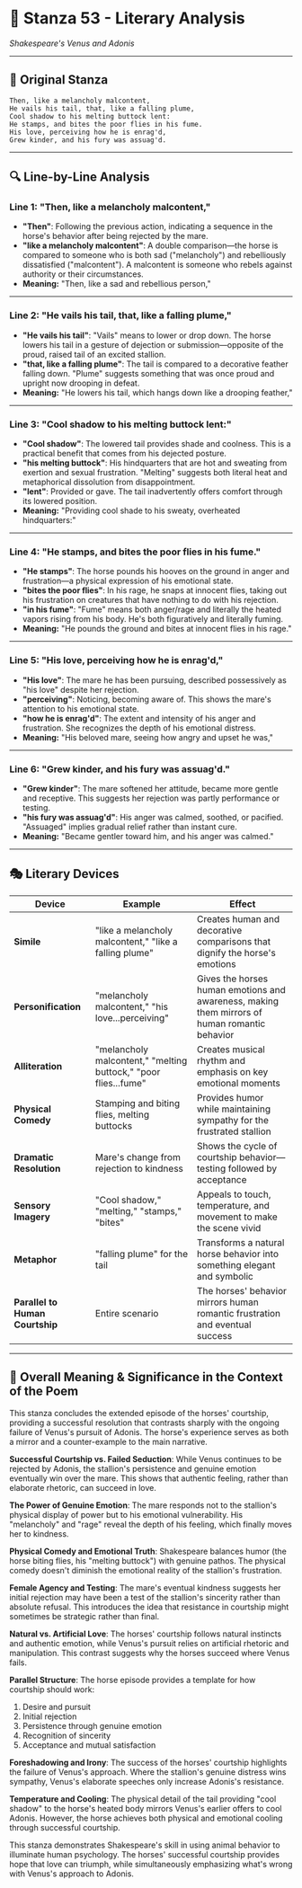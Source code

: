 # 🌹 Stanza 53 - Literary Analysis
*Shakespeare's Venus and Adonis*

---

## 📖 Original Stanza
```
Then, like a melancholy malcontent,
He vails his tail, that, like a falling plume,
Cool shadow to his melting buttock lent:
He stamps, and bites the poor flies in his fume.    
His love, perceiving how he is enrag'd,
Grew kinder, and his fury was assuag'd.
```

---

## 🔍 Line-by-Line Analysis

### Line 1: "Then, like a melancholy malcontent,"
*   **"Then"**: Following the previous action, indicating a sequence in the horse's behavior after being rejected by the mare.
*   **"like a melancholy malcontent"**: A double comparison—the horse is compared to someone who is both sad ("melancholy") and rebelliously dissatisfied ("malcontent"). A malcontent is someone who rebels against authority or their circumstances.
*   **Meaning:** "Then, like a sad and rebellious person,"

---

### Line 2: "He vails his tail, that, like a falling plume,"
*   **"He vails his tail"**: "Vails" means to lower or drop down. The horse lowers his tail in a gesture of dejection or submission—opposite of the proud, raised tail of an excited stallion.
*   **"that, like a falling plume"**: The tail is compared to a decorative feather falling down. "Plume" suggests something that was once proud and upright now drooping in defeat.
*   **Meaning:** "He lowers his tail, which hangs down like a drooping feather,"

---

### Line 3: "Cool shadow to his melting buttock lent:"
*   **"Cool shadow"**: The lowered tail provides shade and coolness. This is a practical benefit that comes from his dejected posture.
*   **"his melting buttock"**: His hindquarters that are hot and sweating from exertion and sexual frustration. "Melting" suggests both literal heat and metaphorical dissolution from disappointment.
*   **"lent"**: Provided or gave. The tail inadvertently offers comfort through its lowered position.
*   **Meaning:** "Providing cool shade to his sweaty, overheated hindquarters:"

---

### Line 4: "He stamps, and bites the poor flies in his fume."
*   **"He stamps"**: The horse pounds his hooves on the ground in anger and frustration—a physical expression of his emotional state.
*   **"bites the poor flies"**: In his rage, he snaps at innocent flies, taking out his frustration on creatures that have nothing to do with his rejection.
*   **"in his fume"**: "Fume" means both anger/rage and literally the heated vapors rising from his body. He's both figuratively and literally fuming.
*   **Meaning:** "He pounds the ground and bites at innocent flies in his rage."

---

### Line 5: "His love, perceiving how he is enrag'd,"
*   **"His love"**: The mare he has been pursuing, described possessively as "his love" despite her rejection.
*   **"perceiving"**: Noticing, becoming aware of. This shows the mare's attention to his emotional state.
*   **"how he is enrag'd"**: The extent and intensity of his anger and frustration. She recognizes the depth of his emotional distress.
*   **Meaning:** "His beloved mare, seeing how angry and upset he was,"

---

### Line 6: "Grew kinder, and his fury was assuag'd."
*   **"Grew kinder"**: The mare softened her attitude, became more gentle and receptive. This suggests her rejection was partly performance or testing.
*   **"his fury was assuag'd"**: His anger was calmed, soothed, or pacified. "Assuaged" implies gradual relief rather than instant cure.
*   **Meaning:** "Became gentler toward him, and his anger was calmed."

---

## 🎭 Literary Devices

| Device | Example | Effect |
|--------|---------|--------|
| **Simile** | "like a melancholy malcontent," "like a falling plume" | Creates human and decorative comparisons that dignify the horse's emotions |
| **Personification** | "melancholy malcontent," "his love...perceiving" | Gives the horses human emotions and awareness, making them mirrors of human romantic behavior |
| **Alliteration** | "melancholy malcontent," "melting buttock," "poor flies...fume" | Creates musical rhythm and emphasis on key emotional moments |
| **Physical Comedy** | Stamping and biting flies, melting buttocks | Provides humor while maintaining sympathy for the frustrated stallion |
| **Dramatic Resolution** | Mare's change from rejection to kindness | Shows the cycle of courtship behavior—testing followed by acceptance |
| **Sensory Imagery** | "Cool shadow," "melting," "stamps," "bites" | Appeals to touch, temperature, and movement to make the scene vivid |
| **Metaphor** | "falling plume" for the tail | Transforms a natural horse behavior into something elegant and symbolic |
| **Parallel to Human Courtship** | Entire scenario | The horses' behavior mirrors human romantic frustration and eventual success |

---

## 🎯 Overall Meaning & Significance in the Context of the Poem

This stanza concludes the extended episode of the horses' courtship, providing a successful resolution that contrasts sharply with the ongoing failure of Venus's pursuit of Adonis. The horse's experience serves as both a mirror and a counter-example to the main narrative.

**Successful Courtship vs. Failed Seduction**: While Venus continues to be rejected by Adonis, the stallion's persistence and genuine emotion eventually win over the mare. This shows that authentic feeling, rather than elaborate rhetoric, can succeed in love.

**The Power of Genuine Emotion**: The mare responds not to the stallion's physical display of power but to his emotional vulnerability. His "melancholy" and "rage" reveal the depth of his feeling, which finally moves her to kindness.

**Physical Comedy and Emotional Truth**: Shakespeare balances humor (the horse biting flies, his "melting buttock") with genuine pathos. The physical comedy doesn't diminish the emotional reality of the stallion's frustration.

**Female Agency and Testing**: The mare's eventual kindness suggests her initial rejection may have been a test of the stallion's sincerity rather than absolute refusal. This introduces the idea that resistance in courtship might sometimes be strategic rather than final.

**Natural vs. Artificial Love**: The horses' courtship follows natural instincts and authentic emotion, while Venus's pursuit relies on artificial rhetoric and manipulation. This contrast suggests why the horses succeed where Venus fails.

**Parallel Structure**: The horse episode provides a template for how courtship should work:
1. Desire and pursuit
2. Initial rejection
3. Persistence through genuine emotion  
4. Recognition of sincerity
5. Acceptance and mutual satisfaction

**Foreshadowing and Irony**: The success of the horses' courtship highlights the failure of Venus's approach. Where the stallion's genuine distress wins sympathy, Venus's elaborate speeches only increase Adonis's resistance.

**Temperature and Cooling**: The physical detail of the tail providing "cool shadow" to the horse's heated body mirrors Venus's earlier offers to cool Adonis. However, the horse achieves both physical and emotional cooling through successful courtship.

This stanza demonstrates Shakespeare's skill in using animal behavior to illuminate human psychology. The horses' successful courtship provides hope that love can triumph, while simultaneously emphasizing what's wrong with Venus's approach to Adonis.
